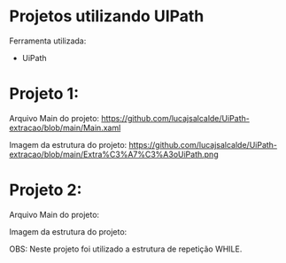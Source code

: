 # Projetos utilizando UIPath

Ferramenta utilizada:
- UiPath

# Projeto 1:
Arquivo Main do projeto: https://github.com/lucajsalcalde/UiPath-extracao/blob/main/Main.xaml

Imagem da estrutura do projeto: https://github.com/lucajsalcalde/UiPath-extracao/blob/main/Extra%C3%A7%C3%A3oUiPath.png

# Projeto 2:
Arquivo Main do projeto:

Imagem da estrutura do projeto:

OBS: Neste projeto foi utilizado a estrutura de repetição WHILE.
